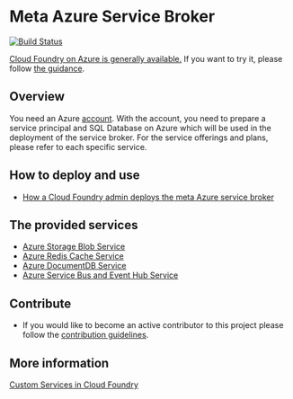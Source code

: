 # Meta Azure Service Broker

[![Build Status](https://api.travis-ci.org/Azure/meta-azure-service-broker.svg?branch=master)](https://travis-ci.org/Azure/meta-azure-service-broker)

[Cloud Foundry on Azure is generally available.](https://azure.microsoft.com/en-us/blog/general-availability-of-cloud-foundry-and-preview-access-of-pivotal-cloud-foundry/) If you want to try it, please follow [the guidance](https://github.com/cloudfoundry-incubator/bosh-azure-cpi-release/blob/master/docs/guidance.md).

## Overview

You need an Azure [account](https://azure.microsoft.com/account/). With the account, you need to prepare a service principal and SQL Database on Azure which will be used in the deployment of the service broker. For the service offerings and plans, please refer to each specific service.

## How to deploy and use

* [How a Cloud Foundry admin deploys the meta Azure service broker](docs/how-admin-deploy-the-broker.md)

## The provided services

* [Azure Storage Blob Service](./docs/azure-storage-blob.md)
* [Azure Redis Cache Service](./docs/azure-redis-cache.md)
* [Azure DocumentDB Service](./docs/azure-document-db.md)
* [Azure Service Bus and Event Hub Service](./docs/azure-service-bus.md)

## Contribute

* If you would like to become an active contributor to this project please follow the [contribution guidelines](docs/contribution-guide.md).

## More information

[Custom Services in Cloud Foundry](http://docs.cloudfoundry.org/services/)

